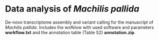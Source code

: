 # Data analysis of *Machilis pallida*

De-novo transcriptome assembly and variant calling for the manuscript of *Machilis pallida*. Includes the wofklow with used software and parameters **workflow.txt**  and the annotation table (Table S2) **annotation.zip**.

 

